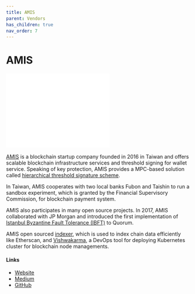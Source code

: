 ```yaml
---
title: AMIS
parent: Vendors
has_children: true
nav_order: 7
---
```


# AMIS

![AMIS](/assets/images/amis_logo.png)


[AMIS](https://www.am.is/) is a blockchain startup company founded in 2016 in Taiwan and offers scalable blockchain infrastructure services and threshold signing for wallet service. Speaking of key protection, AMIS provides a MPC-based solution called [hierarchical threshold signature scheme](https://github.com/getamis/alice/).

In Taiwan, AMIS cooperates with two local banks Fubon and Taishin to run a sandbox experiment, which is granted by the Financial Supervisory Commission, for blockchain payment system.

AMIS also participates in many open source projects. In 2017, AMIS collaborated with JP Morgan and introduced the first implementation of [Istanbul Byzantine Fault Tolerance (IBFT)](https://github.com/ethereum/EIPs/issues/650) to Quorum.

AMIS open sourced [indexer](https://github.com/getamis/eth-indexer), which is used to index chain data efficiently like Etherscan, and [Vishwakarma](https://github.com/getamis/vishwakarma), a DevOps tool for deploying Kubernetes cluster for blockchain node managements.


#### Links
- [Website](https://www.am.is/)
- [Medium](https://medium.com/getamis)
- [GitHub](https://github.com/getamis/)

